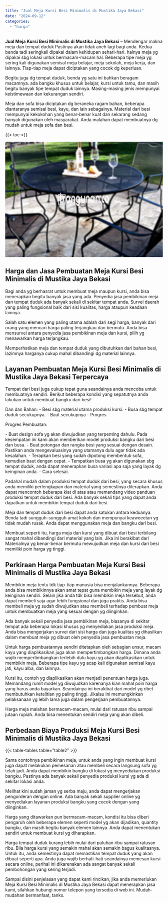 ```yaml
---
title: "Jual Meja Kursi Besi Minimalis di Mustika Jaya Bekasi"
date: "2024-09-12"
categories: 
  - "harga"
---
```


**Jual Meja Kursi Besi Minimalis di Mustika Jaya Bekasi** – Mendengar makna meja dan tempat duduk Pastinya akan tidak aneh lagi bagi anda. Kedua benda tadi seringkali dipakai dalam kehidupan sehari-hari. halnya meja yg dipakai sbg lokasi untuk bermacam-macam hal. Beberapa tipe meja yg sering kali digunakan semisal meja belajar, meja sekolah, meja kerja, dan lainnya. Tiap-tiap meja dapat diciptakan yang cocok dg keperluan.

Begitu juga dg tempat duduk, benda yg satu ini bahkan beragam macamnya. ada bangku khusus untuk belajar, kursi untuk tamu, dan masih begitu banyak tipe tempat duduk lainnya. Masing-masing jenis mempunyai keistimewaan dan kekurangan sendiri.

Meja dan sofa bisa diciptakan dg beraneka ragam bahan, beberapa diantaranya semisal besi, kayu, dan lain sebagainya. Material dari besi mempunyai kekokohan yang benar-benar kuat dan sekarang sedang banyak digunakan oleh masyarakat. Anda malahan dapat membuatnya dg mudah untuk meja sofa dan besi.

{{< toc >}}

![Jual Meja Kursi Besi Minimalis di Mustika Jaya Bekasi](/images/jual-meja-besi-murah27.png)

## Harga dan Jasa Pembuatan Meja Kursi Besi Minimalis di Mustika Jaya Bekasi

Bagi anda yg berhasrat untuk membuat meja maupun kursi, anda bisa menerapkan begitu banyak jasa yang ada. Penyedia jasa pembikinan meja dan tempat duduk ada banyak sekali di sekitar tempat anda. Survei daerah yang paling fungsional baik dari sisi kualitas, harga ataupun keadaan lainnya.

Salah satu elemen yang paling utama adalah dari segi harga, banyak dari orang yang mencari harga paling terjangkau dan bermutu. Anda bisa mensurvei antara penyedia jasa pembikinan meja dan kursi, pilih yg menawarkan harga terjangkau.

Memperhatikan meja dan tempat duduk yang dibutuhkan dari bahan besi, lazimnya harganya cukup mahal dibandingi dg material lainnya.

## Layanan Pembuatan Meja Kursi Besi Minimalis di Mustika Jaya Bekasi Terpercaya

Tempat dari besi juga cukup tepat guna seandainya anda mencoba untuk membuatnya sendiri. Berikut beberapa kondisi yang sepatutnya anda lakukan untuk membuat bangku dari besi!

Dan dan Bahan: - Besi sbg material utama produksi kursi. - Busa sbg tempat duduk secukupnya. - Baut secukupnya - Progres

Progres Pembuatan:

\- Buat design sofa yg akan diwujudkan yang terpenting dahulu. Pada kesempatan ini kami akan memberikan model produksi bangku dari besi dan busa. - Buat potongan dan rangka besi yang sesuai dengan desain. Pastikan anda mengevaluasinya yang utamanya dulu agar tidak ada kesalahan. - Terapkan besi yang sudah dipotong membentuk sofa, kemudian baut dengan cepat. - Tempatkan busa yg akan digunakan sbg tempat duduk, anda dapat menerapkan busa variasi apa saja yang layak dg keinginan anda. - Cara selesai.

Padahal mudah dalam produksi tempat duduk dari besi, yang secara khusus anda memiliki perlengkapan dan material yang semestinya diterapkan. Anda dapat mencontoh beberapa kiat di atas atau memandang video panduan produksi tempat duduk dari besi. Ada banyak sekali tips yang dapat anda dapatkan untuk membikin tempat duduk dari besi.

Meja dan tempat duduk dari besi dapat anda satukan antara keduanya. Benda tadi sungguh-sungguh amat kokoh dan mempunyai keaweeetan yg tidak mudah rusak. Anda dapat menggunakan meja dan bangku dari besi.

Membuat seperti itu, harga meja dan kursi yang dibuat dari besi terbilang sangat mahal dibandingi dari material yang lain. Jika ini berakibat dari Materialnya yg benar-benar bermutu mewujudkan meja dan kursi dari besi memiliki poin harga yg tinggi.

## Perkiraan Harga Pembuatan Meja Kursi Besi Minimalis di Mustika Jaya Bekasi

Membikin meja tentu tdk tiap-tiap manusia bisa menjalankannya. Beberapa anda bisa membikinnya akan amat tepat guna membikin meja yang layak dg keinginan sendiri. Selain jika anda tdk bisa membikin meja tersebut, anda dapat membeli saja agar lebih fungsional dan juga praktis. Anda bisa membeli meja yg sudah diwujudkan atau membeli terhadap pembuat meja untuk membuatkan meja yang sesuai dengan yg diinginkan.

Ada banyak sekali penyedia jasa pembikinan meja, biasanya di sekitar tempat ada beberapa lokasi khusus yg menyediakan jasa produksi meja. Anda bisa mengerjakan survei dari sisi harga dan juga kualitas yg dihasilkan dalam membuat meja yg dibuat oleh penyedia jasa pembuatan meja.

Untuk harga pembuatannya sendiri ditetapkan oleh sebagian unsur, macam kayu yang diaplikasikan juga akan mempertimbangkan harga. Dimana anda wajib mempertimbangkan terlebih dulu kayu yg akan diaplikasikan untuk membikin meja, Beberapa tipe kayu yg acap kali digunakan semisal kayu jati, kayu alba, dan lainnya.

Kursi itu, contoh yg diaplikasikan akan menjadi penentuan harga juga. Memandang rumit model yg diwujudkan karenanya kian mahal poin harga yang harus anda bayarkan. Seandainya ini berakibat dari model yg ribet membutuhkan ketelitian yg paling tinggi. Jikalau ini memungkinkan pelaksanaan yg lebih lama juga dalam pengerjaan pembuatannya.

Harga meja malahan bermacam-macam, mulai dari ratusan ribu sampai jutaan rupiah. Anda bisa menentukan sendiri meja yang akan dibeli.

## Perbedaan Biaya Produksi Meja Kursi Besi Minimalis di Mustika Jaya Bekasi

{{< table-tables table="table2" >}}

Sama contohnya pembikinan meja, untuk anda yang ingin membuat kursi juga dapat melakukan pemesanan atau membeli secara langsung sofa yg telah jadi. Anda dapat membikin bangku di lokasi yg menyediakan produksi bangku. Pastinya ada banyak sekali penyedia produksi kursi yg ada di sekitar lokasi anda.

Melihat kini sudah jaman yg serba maju, anda dapat mengerjakan pengorderan dengan online. Ada banyak sekali supplier online yg menyediakan layanan produksi bangku yang cocok dengan yang diinginkan.

Harga yang ditawarkan pun bermacam-macam, kondisi itu bisa diberi pengaruh oleh beberapa elemen seperti model yg akan dijadikan, quantity bangku, dan masih begitu banyak elemen lainnya. Anda dapat menentukan sendiri untuk membuat kursi yg diharapkan.

Harga tempat duduk kurang lebih mulai dari puluhan ribu sampai ratusan ribu. Bila harga kursi yang semakin mahal akan semakin bagus kualitasnya. Untuk itu, anda semestinya dapat memastikan tempat duduk yang akan dibuat seperti apa. Anda juga wajib berhati-hati seandainya memesan kursi secara online, perihal ini dikarenakan ada sangat banyak sekali pembohongan yang sering terjadi.

Sampai disini penjelasan yang dapat kami rincikan, jika anda memerlukan Meja Kursi Besi Minimalis di Mustika Jaya Bekasi dapat menerapkan jasa kami, silahkan hubungi nomor telepon yang tersedia di web ini. Mudah-mudahan bermanfaat, tanks.
